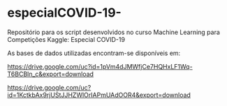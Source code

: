 # especialCOVID-19-
Repositório para os script desenvolvidos no curso Machine Learning para Competições Kaggle: Especial COVID-19 

As bases de dados utilizadas encontram-se disponíveis em:

https://drive.google.com/uc?id=1pVm4dJMWfjCe7HQHxLF1Wq-T6BCBln_c&export=download

https://drive.google.com/uc?id=1KctkbAx9rjUStJJHZWlOrIAPmUAdOOR4&export=download
